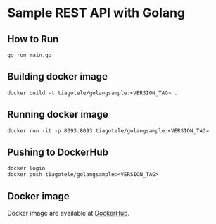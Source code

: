 # Sample REST API with Golang

## How to Run
```
go run main.go
```

## Building docker image
```
docker build -t tiagotele/golangsample:<VERSION_TAG> . 
```

## Running docker image
```
docker run -it -p 8093:8093 tiagotele/golangsample:<VERSION_TAG>
```

## Pushing to DockerHub
```
docker login 
docker push tiagotele/golangsample:<VERSION_TAG>
```

## Docker image
Docker image are available at [DockerHub](https://hub.docker.com/repository/docker/tiagotele/golangsample).